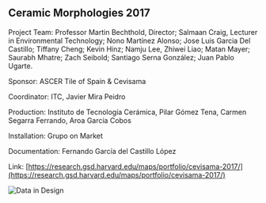 ## Ceramic Morphologies 2017

Project Team: Professor Martin Bechthold, Director; Salmaan Craig, Lecturer in Environmental Technology; Nono Martínez Alonso; Jose Luis Garcia Del Castillo; Tiffany Cheng; Kevin Hinz; Namju Lee, Zhiwei Liao; Matan Mayer; Saurabh Mhatre; Zach Seibold; Santiago Serna González; Juan Pablo Ugarte.

Sponsor: ASCER Tile of Spain & Cevisama

Coordinator: ITC, Javier Mira Peidro

Production: Instituto de Tecnología Cerámica, Pilar Gómez Tena, Carmen Segarra Ferrando, Aroa Garcia Cobos

Installation: Grupo on Market

Documentation: Fernando García del Castillo López


Link: [https://research.gsd.harvard.edu/maps/portfolio/cevisama-2017/](https://research.gsd.harvard.edu/maps/portfolio/cevisama-2017/)

![Data in Design](https://namjulee.github.io/njs-lab-public/project/2017-cevisama/2017-cevisama.jpg)